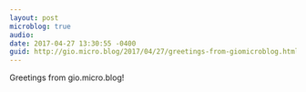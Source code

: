 ```yaml
---
layout: post
microblog: true
audio: 
date: 2017-04-27 13:30:55 -0400
guid: http://gio.micro.blog/2017/04/27/greetings-from-giomicroblog.html
---
```

Greetings from gio.micro.blog!
